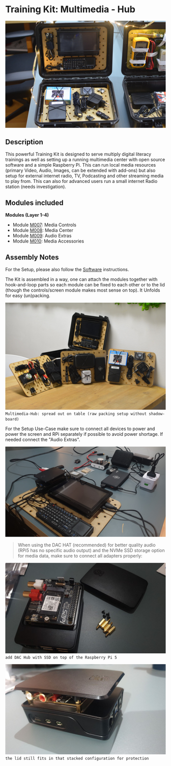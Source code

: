 # Training Kit: Multimedia - Hub

![](../assets/kits/Multimedia-Hub-1.jpg)

## Description

This powerful Training Kit is designed to serve multiply digital literacy trainings as well as setting up a running multimedia center with open source software and a simple Raspberry Pi. This can run local media resources (primary Video, Audio, Images, can be extended with add-ons) but also setup for external internet radio, TV, Podcasting and other streaming media to play from. This can also for advanced users run a small internet Radio station (needs investigation).

## Modules included

**Modules (Layer 1-4)**

- Module [M007](../MODULES/M007.md): Media Controls
- Module [M008](../MODULES/M008.md): Media Center
- Module [M009](../MODULES/M009.md): Audio Extras
- Module [M010](../MODULES/M010.md): Media Accessories

## Assembly Notes

For the Setup, please also follow the [Software](../Software/README.md) instructions.


The Kit is assembled in a way, one can attach the modules together with hook-and-loop parts so each module can be fixed to each other or to the lid (though the controls/screen module makes most sense on top). It Unfolds for easy (un)packing. 

![](../assets/kits/Multimedia-1.jpg)
`Multimedia-Hub: spread out on table (raw packing setup without shadow-board)`

For the Setup Use-Case make sure to connect all devices to power and power the screen and RPi separately if possible to avoid power shortage. If needed connect the "Audio Extras".

![](../assets/prototyping-2.jpg)

> When using the DAC HAT (recommended) for better quality audio (RPi5 has no specific audio output) and the NVMe SSD storage option for media data, make sure to connect all adapters properly:

![](../assets/RPi5+HAT-2.jpg)
`add DAC Hub with SSD on top of the Raspberry Pi 5`

![](../assets/RPi5+HAT.jpg)
`the lid still fits in that stacked configuration for protection`

